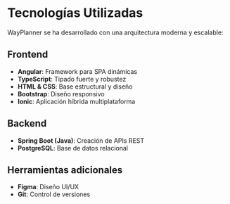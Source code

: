 # Tecnologías Utilizadas

WayPlanner se ha desarrollado con una arquitectura moderna y escalable:

## Frontend
- **Angular**: Framework para SPA dinámicas
- **TypeScript**: Tipado fuerte y robustez
- **HTML & CSS**: Base estructural y diseño
- **Bootstrap**: Diseño responsivo
- **Ionic**: Aplicación híbrida multiplataforma

## Backend
- **Spring Boot (Java)**: Creación de APIs REST
- **PostgreSQL**: Base de datos relacional

## Herramientas adicionales
- **Figma**: Diseño UI/UX
- **Git**: Control de versiones
